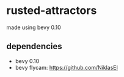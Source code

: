 # rusted-attractors

made using bevy 0.10

## dependencies

- bevy 0.10
- bevy flycam: https://github.com/NiklasEI